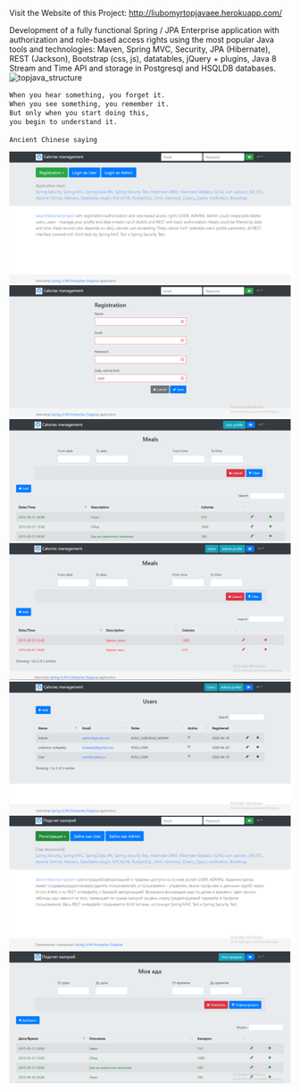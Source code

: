 
Visit the Website of this Project:
http://liubomyrtopjavaee.herokuapp.com/

Development of a fully functional Spring / JPA Enterprise application with authorization and role-based access rights using the most popular Java tools and technologies: Maven, Spring MVC, Security, JPA (Hibernate), REST (Jackson), Bootstrap (css, js), datatables, jQuery + plugins, Java 8 Stream and Time API and storage in Postgresql and HSQLDB databases.
![topjava_structure](https://user-images.githubusercontent.com/13649199/27433714-8294e6fe-575e-11e7-9c41-7f6e16c5ebe5.jpg)

    When you hear something, you forget it.
    When you see something, you remember it.
    But only when you start doing this,
    you begin to understand it.
    
    Ancient Chinese saying


![topjava_structure](src/main/webapp/resources/images/Capture1.PNG)
![topjava_structure](src/main/webapp/resources/images/Capture2.PNG)
![topjava_structure](src/main/webapp/resources/images/Capture3.PNG)
![topjava_structure](src/main/webapp/resources/images/Capture4.PNG)
![topjava_structure](src/main/webapp/resources/images/Capture5.PNG)
![topjava_structure](src/main/webapp/resources/images/Capture6.PNG)
![topjava_structure](src/main/webapp/resources/images/Capture7.PNG)